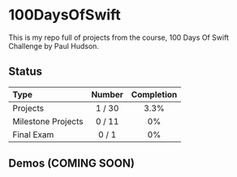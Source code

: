 # 100DaysOfSwift

This is my repo full of projects from the course, 100 Days Of Swift Challenge by Paul Hudson.

## Status

Type               | Number  | Completion
:---               |  :---:  |   :---:
Projects           |  1 / 30 | 3.3%
Milestone Projects |  0 / 11 | 0%
Final Exam         |  0 / 1  | 0%

## Demos (COMING SOON)

